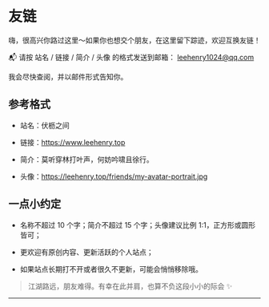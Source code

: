 # 友链

嗨，很高兴你路过这里～如果你也想交个朋友，在这里留下踪迹，欢迎互换友链！

📬 请按 站名 / 链接 / 简介 / 头像 的格式发送到邮箱：
leehenry1024@qq.com

我会尽快查阅，并以邮件形式告知你。

## 参考格式

- 站名：伏枥之间

- 链接：https://www.leehenry.top

- 简介：莫听穿林打叶声，何妨吟啸且徐行。

- 头像：https://leehenry.top/friends/my-avatar-portrait.jpg


## 一点小约定

- 名称不超过 10 个字；简介不超过 15 个字；头像建议比例 1:1，正方形或圆形皆可；

- 更欢迎有原创内容、更新活跃的个人站点；

- 如果站点长期打不开或者很久不更新，可能会悄悄移除哦。

> 江湖路远，朋友难得。有幸在此并肩，也算不负这段小小的际会 ✨

---

